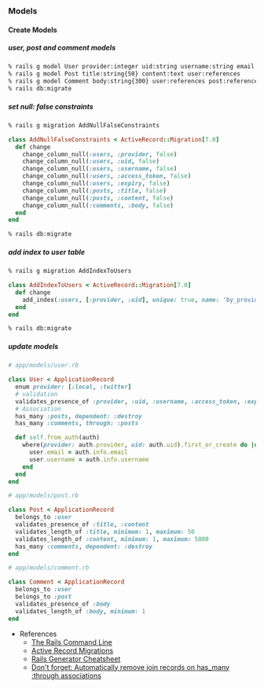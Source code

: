 ### Models

#### Create Models

##### user, post and comment models
```bash
% rails g model User provider:integer uid:string username:string email:string access_token:string expiry:datetime
% rails g model Post title:string{50} content:text user:references
% rails g model Comment body:string{300} user:references post:references
% rails db:migrate
```

##### set null: false constraints
```bash
% rails g migration AddNullFalseConstraints
```
```ruby
class AddNullFalseConstraints < ActiveRecord::Migration[7.0]
  def change
    change_column_null(:users, :provider, false)
    change_column_null(:users, :uid, false)
    change_column_null(:users, :username, false)
    change_column_null(:users, :access_token, false)
    change_column_null(:users, :expiry, false)
    change_column_null(:posts, :title, false)
    change_column_null(:posts, :content, false)
    change_column_null(:comments, :body, false)
  end
end
```
```bash
% rails db:migrate
```

##### add index to user table
```bash
% rails g migration AddIndexToUsers
```
```ruby
class AddIndexToUsers < ActiveRecord::Migration[7.0]
  def change
    add_index(:users, [:provider, :uid], unique: true, name: 'by_provider_uid')
  end
end
```

```bash
% rails db:migrate
```

##### update models
```ruby
# app/models/user.rb

class User < ApplicationRecord
  enum provider: [:local, :twitter]
  # validation
  validates_presence_of :provider, :uid, :username, :access_token, :expiry
  # Association
  has_many :posts, dependent: :destroy
  has_many :comments, through: :posts

  def self.from_auth(auth)
    where(provider: auth.provider, uid: auth.uid).first_or_create do |user|
      user.email = auth.info.email
      user.username = auth.info.username
    end
  end
end
```

```ruby
# app/models/post.rb

class Post < ApplicationRecord
  belongs_to :user
  validates_presence_of :title, :content
  validates_length_of :title, minimum: 1, maximum: 50
  validates_length_of :content, minimum: 1, maximum: 5000
  has_many :comments, dependent: :destroy
end
```

```ruby
# app/models/comment.rb

class Comment < ApplicationRecord
  belongs_to :user
  belongs_to :post
  validates_presence_of :body
  validates_length_of :body, minimum: 1
end
```

- References
  - [The Rails Command Line](https://guides.rubyonrails.org/command_line.html)
  - [Active Record Migrations](https://guides.rubyonrails.org/active_record_migrations.html)
  - [Rails Generator Cheatsheet](https://dev.to/alicannklc/rails-generator-cheatsheet-1dfn)
  - [Don't forget: Automatically remove join records on has_many :through associations](https://makandracards.com/makandra/32175-don-t-forget-automatically-remove-join-records-on-has_many-through-associations)
